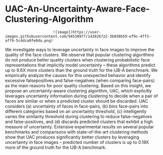 # UAC-An-Uncertainty-Aware-Face-Clustering-Algorithm
                          ![image](https://user-images.githubusercontent.com/94538977/143826722-3b038b59-ef9c-4ff3-af79-5c4dca0fe0da.png)



We investigate ways to leverage uncertainty in face images to improve the quality of the face clusters. We observe that popular clustering algorithms do not produce better quality clusters when clustering probabilistic face representations that implicitly model uncertainty – these algorithms predict up to 9.6X more clusters than the ground truth for the IJB-A benchmark. We empirically analyze the causes for this unexpected behavior and identify excessive falsepositives and false-negatives (when comparing face-pairs) as the main reasons for poor quality clustering. Based on this insight, we propose an uncertainty-aware clustering algorithm, UAC, which explicitly leverages uncertainty information during clustering to decide when a pair of faces are similar or when a predicted cluster should be discarded. UAC considers (a) uncertainty of faces in face-pairs, (b) bins face-pairs into different categories based on an uncertainty threshold, (c) intelligently varies the similarity threshold during clustering to reduce false-negatives and false-positives, and (d) discards predicted clusters that exhibit a high measure of uncertainty. Extensive experimental results on several popular benchmarks and comparisons with state-of-the-art clustering methods show that UAC produces significantly better clusters by leveraging uncertainty in face images – predicted number of clusters is up to 0.18X more of the ground truth for the IJB-A benchmark.
